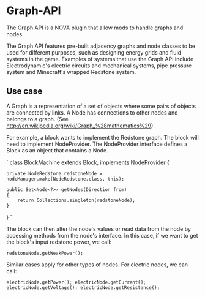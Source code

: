 # Graph-API
The Graph API is a NOVA plugin that allow mods to handle graphs and nodes.


The Graph API features pre-built adjacency graphs and node classes to be used for different purposes, 
such as designing energy grids and fluid systems in the game. Examples of systems that use the Graph API
include Electrodynamic's electric circuits and mechanical systems, pipe pressure system and Minecraft's wrapped
Redstone system.

## Use case
A Graph is a representation of a set of objects where some pairs of objects are connected by links.
A Node has connections to other nodes and belongs to a graph. (See http://en.wikipedia.org/wiki/Graph_%28mathematics%29)

For example, a block wants to implement the Redstone graph.
The block will need to implement NodeProvider. The NodeProvider interface defines a Block as an object that contains a Node.

`
class BlockMachine extends Block, implements NodeProvider {
	
	private NodeRedstone redstoneNode = nodeManager.make(NodeRedstone.class, this);
	
	public Set<Node<?>> getNodes(Direction from)
	{
		return Collections.singleton(redstoneNode);
	}
}
`

The block can then alter the node's values or read data from the node by accessing methods from the node's interface.
In this case, if we want to get the block's input redstone power, we call:

`
redstoneNode.getWeakPower();
`

Similar cases apply for other types of nodes. For electric nodes, we can call:

`
electricNode.getPower();
electricNode.getCurrent();
electricNode.getVoltage();
electricNode.getResistance();
`